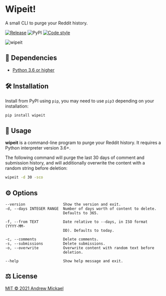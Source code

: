 # Wipeit!
A small CLI to purge your Reddit history.

[![Release](https://github.com/amickael/wipeit/actions/workflows/python-publish.yml/badge.svg)](https://github.com/amickael/wipeit/actions/workflows/python-publish.yml)
![PyPI](https://img.shields.io/pypi/v/wipeit?color=blue)
[![Code style](https://img.shields.io/badge/code%20style-black-black)](https://github.com/psf/black)


![wipeit](https://repository-images.githubusercontent.com/365859955/17783580-b1d0-11eb-9738-6d2bc92644e6)

## 👶 Dependencies
* [Python 3.6 or higher](https://www.python.org/downloads/)

## 🛠️ Installation
Install from PyPI using `pip`, you may need to use `pip3` depending on your installation:
```sh
pip install wipeit
```

## 🚀 Usage
**wipeit** is a command-line program to purge your Reddit history. It requires a Python interpreter version 3.6+.

The following command will purge the last 30 days of comment and submission history, and will additionally overwrite the content with a random string before deletion:
```sh
wipeit -d 30 -sco
```


## ⚙️ Options
```
--version                 Show the version and exit.
-d, --days INTEGER RANGE  Number of days worth of content to delete.
                          Defaults to 365.

-f, --from TEXT           Date relative to --days, in ISO format (YYYY-MM-
                          DD). Defaults to today.

-c, --comments            Delete comments.
-s, --submissions         Delete submissions.
-o, --overwrite           Overwrite content with random text before
                          deletion.

--help                    Show help message and exit.
```

## ⚖️ License
[MIT © 2021 Andrew Mickael](https://github.com/amickael/wipeit/blob/master/LICENSE)
